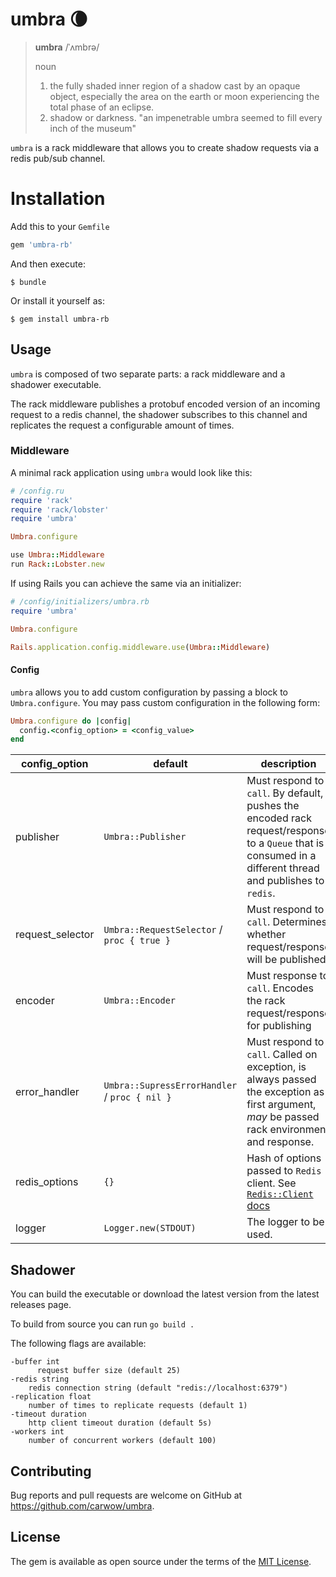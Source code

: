 # umbra :waning_crescent_moon:

> **umbra** /ˈʌmbrə/
>
> noun
> 1. the fully shaded inner region of a shadow cast by an opaque object, especially the area on the earth or moon experiencing the total phase of an eclipse.
> 2. shadow or darkness.
>   "an impenetrable umbra seemed to fill every inch of the museum"

`umbra` is a rack middleware that allows you to create shadow requests via a redis pub/sub channel.

# Installation

Add this to your `Gemfile`

```ruby
gem 'umbra-rb'
```

And then execute:

    $ bundle

Or install it yourself as:

    $ gem install umbra-rb


## Usage

`umbra` is composed of two separate parts: a rack middleware and a shadower executable.

The rack middleware publishes a protobuf encoded version of an incoming request
to a redis channel, the shadower subscribes to this channel and replicates the
request a configurable amount of times.

### Middleware

A minimal rack application using `umbra` would look like this:

```ruby
# /config.ru
require 'rack'
require 'rack/lobster'
require 'umbra'

Umbra.configure

use Umbra::Middleware
run Rack::Lobster.new

```

If using Rails you can achieve the same via an initializer:

```ruby
# /config/initializers/umbra.rb
require 'umbra'

Umbra.configure

Rails.application.config.middleware.use(Umbra::Middleware)
```

#### Config

`umbra` allows you to add custom configuration by passing a block to `Umbra.configure`. You may pass custom configuration in the following form:

```ruby
Umbra.configure do |config|
  config.<config_option> = <config_value>
end
```

| config_option | default | description |
| ------------- | ------- | ----------- |
| publisher | `Umbra::Publisher` | Must respond to `call`. By default, pushes the encoded rack request/response to a `Queue` that is consumed in a different thread and publishes to `redis`. |
| request_selector | `Umbra::RequestSelector` / `proc { true }` | Must respond to `call`. Determines whether request/response will be published |
| encoder | `Umbra::Encoder` | Must response to `call`. Encodes the rack request/response for publishing |
| error_handler | `Umbra::SupressErrorHandler` / `proc { nil }` | Must respond to `call`. Called on exception, is always passed the exception as first argument, *may* be passed rack environment and response. |
| redis_options | `{}` | Hash of options passed to `Redis` client. See [`Redis::Client` docs](https://www.rubydoc.info/gems/redis/Redis/Client) |
| logger | `Logger.new(STDOUT)` | The logger to be used. |

## Shadower

You can build the executable or download the latest version from the latest releases page.

To build from source you can run `go build .`

The following flags are available:

    -buffer int
    	  request buffer size (default 25)
    -redis string
        redis connection string (default "redis://localhost:6379")
    -replication float
        number of times to replicate requests (default 1)
    -timeout duration
        http client timeout duration (default 5s)
    -workers int
        number of concurrent workers (default 100)

## Contributing

Bug reports and pull requests are welcome on GitHub at https://github.com/carwow/umbra.

## License

The gem is available as open source under the terms of the [MIT License](https://opensource.org/licenses/MIT).
